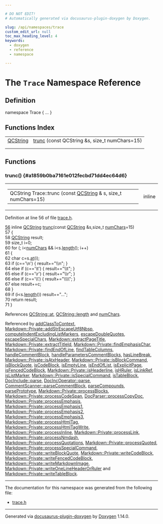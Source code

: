 ```yaml
---

# DO NOT EDIT!
# Automatically generated via docusaurus-plugin-doxygen by Doxygen.

slug: /api/namespaces/trace
custom_edit_url: null
toc_max_heading_level: 4
keywords:
  - doxygen
  - reference
  - namespace

---
```


<div class="doxyPage">

# The `Trace` Namespace Reference



## Definition

<div class="doxyDefinition">
namespace Trace { ... }
</div>

## Functions Index

<table class="doxyMembersIndex">

<tr class="doxyMemberIndexItem">
<td class="doxyMemberIndexItemType" align="left" valign="top"><a href="/web-doxygen/docs/api/classes/qcstring">QCString</a></td>
<td class="doxyMemberIndexItemName" align="left" valign="top"><a href="#a1859b0ba7161e012fecbd71dd4ec64d6">trunc</a> (const QCString &amp;s, size_t numChars=15)</td>
</tr>
<tr class="doxyMemberIndexDescription">
<td class="doxyMemberIndexDescriptionLeft"></td>
<td class="doxyMemberIndexDescriptionRight">
</td>
</tr>
<tr class="doxyMemberIndexSeparator">
<td class="doxyMemberIndexSeparator" colspan="2"></td>
</tr>

</table>


<div class="doxySectionDef">

## Functions

### trunc() {#a1859b0ba7161e012fecbd71dd4ec64d6}

<div class="doxyMemberItem">
<div class="doxyMemberProto">
<table class="doxyMemberLabels">
<tr class="doxyMemberLabels">
<td class="doxyMemberLabelsLeft">
<table class="doxyMemberName">
<tr>
<td class="doxyMemberName">QCString Trace::trunc (const <a href="/web-doxygen/docs/api/classes/qcstring">QCString</a> &amp; s, size_t numChars=15)</td>
</tr>
</table>
</td>
<td class="doxyMemberLabelsRight">
<span class="doxyMemberLabels">
<span class="doxyMemberLabel inline">inline</span>
</span>
</td>
</tr>
</table>
</div>
<div class="doxyMemberDoc">



<p>Definition at line 56 of file <a href="/web-doxygen/docs/api/files/src/trace-h">trace.h</a>.</p>


<div class="doxyProgramListing">

<div class="doxyCodeLine"><span class="doxyLineNumber"><a href="#a1859b0ba7161e012fecbd71dd4ec64d6">56</a></span><span class="doxyLineContent"><span class="doxyHighlight">  </span><span class="doxyHighlightKeyword">inline</span><span class="doxyHighlight"> <a href="/web-doxygen/docs/api/classes/qcstring">QCString</a> <a href="#a1859b0ba7161e012fecbd71dd4ec64d6">trunc</a>(</span><span class="doxyHighlightKeyword">const</span><span class="doxyHighlight"> <a href="/web-doxygen/docs/api/classes/qcstring">QCString</a> &amp;s,</span><span class="doxyHighlightKeywordType">size_t</span><span class="doxyHighlight"> <a href="/web-doxygen/docs/api/files/src/image-cpp/#a7039c6d467143b65eee4688f35178297">numChars</a>=15)</span></span></div>
<div class="doxyCodeLine"><span class="doxyLineNumber">57</span><span class="doxyLineContent"><span class="doxyHighlight">  {</span></span></div>
<div class="doxyCodeLine"><span class="doxyLineNumber">58</span><span class="doxyLineContent"><span class="doxyHighlight">    <a href="/web-doxygen/docs/api/classes/qcstring">QCString</a> result;</span></span></div>
<div class="doxyCodeLine"><span class="doxyLineNumber">59</span><span class="doxyLineContent"><span class="doxyHighlight">    </span><span class="doxyHighlightKeywordType">size_t</span><span class="doxyHighlight"> i=0;</span></span></div>
<div class="doxyCodeLine"><span class="doxyLineNumber">60</span><span class="doxyLineContent"><span class="doxyHighlight">    </span><span class="doxyHighlightKeywordFlow">for</span><span class="doxyHighlight"> (; i&lt;<a href="/web-doxygen/docs/api/files/src/image-cpp/#a7039c6d467143b65eee4688f35178297">numChars</a> &amp;&amp; i&lt;s.<a href="/web-doxygen/docs/api/classes/qcstring/#a16362990092a086b505e08f102df4dff">length</a>(); i++)</span></span></div>
<div class="doxyCodeLine"><span class="doxyLineNumber">61</span><span class="doxyLineContent"><span class="doxyHighlight">    {</span></span></div>
<div class="doxyCodeLine"><span class="doxyLineNumber">62</span><span class="doxyLineContent"><span class="doxyHighlight">      </span><span class="doxyHighlightKeywordType">char</span><span class="doxyHighlight"> c=s.<a href="/web-doxygen/docs/api/classes/qcstring/#a4c8be5d062cc14919b53ff0a3c8f9a4f">at</a>(i);</span></span></div>
<div class="doxyCodeLine"><span class="doxyLineNumber">63</span><span class="doxyLineContent"><span class="doxyHighlight">      </span><span class="doxyHighlightKeywordFlow">if</span><span class="doxyHighlight">      (c==</span><span class="doxyHighlightCharLiteral">'\n'</span><span class="doxyHighlight">) { result+=</span><span class="doxyHighlightStringLiteral">"\\n"</span><span class="doxyHighlight">; }</span></span></div>
<div class="doxyCodeLine"><span class="doxyLineNumber">64</span><span class="doxyLineContent"><span class="doxyHighlight">      </span><span class="doxyHighlightKeywordFlow">else</span><span class="doxyHighlight"> </span><span class="doxyHighlightKeywordFlow">if</span><span class="doxyHighlight"> (c==</span><span class="doxyHighlightCharLiteral">'\t'</span><span class="doxyHighlight">) { result+=</span><span class="doxyHighlightStringLiteral">"\\t"</span><span class="doxyHighlight">; }</span></span></div>
<div class="doxyCodeLine"><span class="doxyLineNumber">65</span><span class="doxyLineContent"><span class="doxyHighlight">      </span><span class="doxyHighlightKeywordFlow">else</span><span class="doxyHighlight"> </span><span class="doxyHighlightKeywordFlow">if</span><span class="doxyHighlight"> (c==</span><span class="doxyHighlightCharLiteral">'\r'</span><span class="doxyHighlight">) { result+=</span><span class="doxyHighlightStringLiteral">"\\r"</span><span class="doxyHighlight">; }</span></span></div>
<div class="doxyCodeLine"><span class="doxyLineNumber">66</span><span class="doxyLineContent"><span class="doxyHighlight">      </span><span class="doxyHighlightKeywordFlow">else</span><span class="doxyHighlight"> </span><span class="doxyHighlightKeywordFlow">if</span><span class="doxyHighlight"> (c==</span><span class="doxyHighlightCharLiteral">'\\'</span><span class="doxyHighlight">) { result+=</span><span class="doxyHighlightStringLiteral">"\\\\"</span><span class="doxyHighlight">; }</span></span></div>
<div class="doxyCodeLine"><span class="doxyLineNumber">67</span><span class="doxyLineContent"><span class="doxyHighlight">      </span><span class="doxyHighlightKeywordFlow">else</span><span class="doxyHighlight"> result+=c;</span></span></div>
<div class="doxyCodeLine"><span class="doxyLineNumber">68</span><span class="doxyLineContent"><span class="doxyHighlight">    }</span></span></div>
<div class="doxyCodeLine"><span class="doxyLineNumber">69</span><span class="doxyLineContent"><span class="doxyHighlight">    </span><span class="doxyHighlightKeywordFlow">if</span><span class="doxyHighlight"> (i&lt;s.<a href="/web-doxygen/docs/api/classes/qcstring/#a16362990092a086b505e08f102df4dff">length</a>()) result+=</span><span class="doxyHighlightStringLiteral">"..."</span><span class="doxyHighlight">;</span></span></div>
<div class="doxyCodeLine"><span class="doxyLineNumber">70</span><span class="doxyLineContent"><span class="doxyHighlight">    </span><span class="doxyHighlightKeywordFlow">return</span><span class="doxyHighlight"> result;</span></span></div>
<div class="doxyCodeLine"><span class="doxyLineNumber">71</span><span class="doxyLineContent"><span class="doxyHighlight">  }</span></span></div>

</div>


<p>References <a href="/web-doxygen/docs/api/classes/qcstring/#a4c8be5d062cc14919b53ff0a3c8f9a4f">QCString::at</a>, <a href="/web-doxygen/docs/api/classes/qcstring/#a16362990092a086b505e08f102df4dff">QCString::length</a> and <a href="/web-doxygen/docs/api/files/src/image-cpp/#a7039c6d467143b65eee4688f35178297">numChars</a>.</p>


<p>Referenced by <a href="/web-doxygen/docs/api/files/src/doxygen-cpp/#a00bea66ca12b6dc9dc1885d61542b87b">addClassToContext</a>, <a href="/web-doxygen/docs/api/structs/markdown/private/#a681582d0e894782b9509baa541931151">Markdown::Private::addStrEscapeUtf8Nbsp</a>, <a href="/web-doxygen/docs/api/files/src/markdown-cpp/#a515c2b44ec8500cdb661ff5ab86c60af">computeIndentExcludingListMarkers</a>, <a href="/web-doxygen/docs/api/files/src/markdown-cpp/#a3d4cb7f7e85f41df2eab7827e3bec33e">escapeDoubleQuotes</a>, <a href="/web-doxygen/docs/api/files/src/markdown-cpp/#a5ba50f3a46a2d635f06fbc600356ee4a">escapeSpecialChars</a>, <a href="/web-doxygen/docs/api/classes/markdown/#ac2acb2b59eeab5ffb2405f30b3c56476">Markdown::extractPageTitle</a>, <a href="/web-doxygen/docs/api/structs/markdown/private/#a46231fc8d72391f38170f184dd956ed1">Markdown::Private::extractTitleId</a>, <a href="/web-doxygen/docs/api/structs/markdown/private/#a5b661698b94e4b37748ee38025784690">Markdown::Private::findEmphasisChar</a>, <a href="/web-doxygen/docs/api/structs/markdown/private/#aad2fb530e3d19a77de38a8c1b633b786">Markdown::Private::findEndOfLine</a>, <a href="/web-doxygen/docs/api/files/src/markdown-cpp/#a90640de61c785c42e3dc3787610b18eb">findTableColumns</a>, <a href="/web-doxygen/docs/api/files/src/scanner-l/#aa6551ba715391111267db3d5e8a3ead4">handleCommentBlock</a>, <a href="/web-doxygen/docs/api/files/src/scanner-l/#aae0b93eceac30fcc7b8bbb6795b588a2">handleParametersCommentBlocks</a>, <a href="/web-doxygen/docs/api/files/src/markdown-cpp/#a228aefe349d4d8c9272c606c9fbc8c81">hasLineBreak</a>, <a href="/web-doxygen/docs/api/structs/markdown/private/#aa8a42c32241bc89aa626ce55c23b7df5">Markdown::Private::isAtxHeader</a>, <a href="/web-doxygen/docs/api/structs/markdown/private/#a6d7d4814ead5c919439c6b2d681e2ce7">Markdown::Private::isBlockCommand</a>, <a href="/web-doxygen/docs/api/files/src/markdown-cpp/#a32f3ae19472e55905bc21e27835568d5">isBlockQuote</a>, <a href="/web-doxygen/docs/api/files/src/markdown-cpp/#a76c8e357497a35b016ee0289e26ee0dd">isCodeBlock</a>, <a href="/web-doxygen/docs/api/files/src/markdown-cpp/#a7b54fef3d70eef54bd49dda068709f43">isEmptyLine</a>, <a href="/web-doxygen/docs/api/files/src/markdown-cpp/#a4808ea595b45102dac19491e80d2ac9c">isEndOfList</a>, <a href="/web-doxygen/docs/api/files/src/markdown-cpp/#a9ef42eb1068c60ccbe59ef0024ed1c90">isExplicitPage</a>, <a href="/web-doxygen/docs/api/files/src/markdown-cpp/#acea395582e617dd69781da74f320161e">isFencedCodeBlock</a>, <a href="/web-doxygen/docs/api/structs/markdown/private/#a5628c6052a120856d53921f8746d0251">Markdown::Private::isHeaderline</a>, <a href="/web-doxygen/docs/api/files/src/markdown-cpp/#ad1f1abe1811f3c45c5b4ee867c15989f">isHRuler</a>, <a href="/web-doxygen/docs/api/files/src/markdown-cpp/#a3712f14d18ec5d547f7c55413abdb9fb">isLinkRef</a>, <a href="/web-doxygen/docs/api/files/src/markdown-cpp/#ad0a6b598945a869cd184d17fe1f16812">isListMarker</a>, <a href="/web-doxygen/docs/api/structs/markdown/private/#a2e37305849fa544aff8f399a6f41c7b1">Markdown::Private::isSpecialCommand</a>, <a href="/web-doxygen/docs/api/files/src/markdown-cpp/#aefadebc5df285d25ef8121a87639323e">isTableBlock</a>, <a href="/web-doxygen/docs/api/classes/docinclude/#a191446e0b57311d58cf1ef51a91417ee">DocInclude::parse</a>, <a href="/web-doxygen/docs/api/classes/docincoperator/#a468e20836d11e4cd9e62159e169acc68">DocIncOperator::parse</a>, <a href="/web-doxygen/docs/api/classes/commentscanner/#a2e48aae075e2f44ddd785428b4099f4a">CommentScanner::parseCommentBlock</a>, <a href="/web-doxygen/docs/api/files/src/scanner-l/#a3383c871b9fd5e4b1cf4a549de88a1f3">parseCompounds</a>, <a href="/web-doxygen/docs/api/files/src/scanner-l/#a4e7dce846ca75b58d7010c2855a84ed6">parsePrototype</a>, <a href="/web-doxygen/docs/api/structs/markdown/private/#a9835402c2d15b122de1c3ba4180ebd58">Markdown::Private::processBlocks</a>, <a href="/web-doxygen/docs/api/structs/markdown/private/#a42dc4e1d481af0574e750df55678d54d">Markdown::Private::processCodeSpan</a>, <a href="/web-doxygen/docs/api/classes/docparser/#a4b7d1c2724099f28c4f3a4c56c52d912">DocParser::processCopyDoc</a>, <a href="/web-doxygen/docs/api/structs/markdown/private/#a9ac768dc126226996971e96ef20923aa">Markdown::Private::processEmphasis</a>, <a href="/web-doxygen/docs/api/structs/markdown/private/#a0bb20b07bce14eca215477b9ec05adbd">Markdown::Private::processEmphasis1</a>, <a href="/web-doxygen/docs/api/structs/markdown/private/#abbb763f2449b932ef3468560e30a0478">Markdown::Private::processEmphasis2</a>, <a href="/web-doxygen/docs/api/structs/markdown/private/#a4041a1e946c4402894bfff49b611e63b">Markdown::Private::processEmphasis3</a>, <a href="/web-doxygen/docs/api/structs/markdown/private/#a7ef2d648f867a25fac44f095b89630c6">Markdown::Private::processHtmlTag</a>, <a href="/web-doxygen/docs/api/structs/markdown/private/#aa4f4085dfd3e73ae354c7cfd6fa69faf">Markdown::Private::processHtmlTagWrite</a>, <a href="/web-doxygen/docs/api/structs/markdown/private/#ac0a9e3273eb76713a9e197d5be61e11a">Markdown::Private::processInline</a>, <a href="/web-doxygen/docs/api/structs/markdown/private/#a9b99b7f5084eb08d7ffe43f3fbe79d69">Markdown::Private::processLink</a>, <a href="/web-doxygen/docs/api/structs/markdown/private/#adafbef72995b1327272b82a2b2075480">Markdown::Private::processNmdash</a>, <a href="/web-doxygen/docs/api/structs/markdown/private/#a9792322da9173be90556ef009d37afa4">Markdown::Private::processQuotations</a>, <a href="/web-doxygen/docs/api/structs/markdown/private/#a0f211ac431de2f23ca4874c125ab1551">Markdown::Private::processQuoted</a>, <a href="/web-doxygen/docs/api/structs/markdown/private/#a43b1695a69a83037471e5445c7c940ce">Markdown::Private::processSpecialCommand</a>, <a href="/web-doxygen/docs/api/structs/markdown/private/#a2a97ed987f163573d91e6a46363c99de">Markdown::Private::writeBlockQuote</a>, <a href="/web-doxygen/docs/api/structs/markdown/private/#a79fd3fae285ba1f1beeb84c8e858bf46">Markdown::Private::writeCodeBlock</a>, <a href="/web-doxygen/docs/api/structs/markdown/private/#a494fc3fc6c848a37caa06e5d85854ffe">Markdown::Private::writeFencedCodeBlock</a>, <a href="/web-doxygen/docs/api/structs/markdown/private/#a1213861d8af699057686e457bce66509">Markdown::Private::writeMarkdownImage</a>, <a href="/web-doxygen/docs/api/structs/markdown/private/#af7ceebe6b90c368816a6d9bd0ca501c0">Markdown::Private::writeOneLineHeaderOrRuler</a> and <a href="/web-doxygen/docs/api/structs/markdown/private/#a21b82aade2e5a369ec438f0cd49f8107">Markdown::Private::writeTableBlock</a>.</p>

</div>
</div>

</div>

<hr/>

The documentation for this namespace was generated from the following file:

<ul>
<li><a href="/web-doxygen/docs/api/files/src/trace-h">trace.h</a></li>
</ul>

<hr/>

<p class="doxyGeneratedBy">Generated via <a href="https://github.com/xpack/docusaurus-plugin-doxygen">docusaurus-plugin-doxygen</a> by <a href="https://www.doxygen.nl">Doxygen</a> 1.14.0.</p>

</div>
